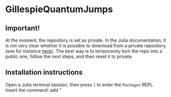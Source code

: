 # GillespieQuantumJumps 

## Important!
At the moment, the repository is set as private. In the Julia documentation, it is not very clear whether it is possible to download from a private repository (see for instance [here](https://discourse.julialang.org/t/more-problems-trying-to-add-packages-from-private-repos/69059)). The best way is to temporarely turn the repo into a public one, follow the next steps, and then reset it to private.

## Installation instructions
Open a Julia terminal session, then press `]` to enter the `Packages` REPL. Insert the command:
  add "

